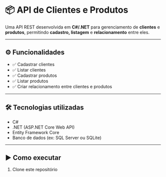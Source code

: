 # 📦 API de Clientes e Produtos

Uma API REST desenvolvida em **C#/.NET** para gerenciamento de **clientes** e **produtos**, permitindo **cadastro, listagem** e **relacionamento** entre eles.

---

## ⚙️ Funcionalidades
- ✅ Cadastrar clientes  
- ✅ Listar clientes  
- ✅ Cadastrar produtos  
- ✅ Listar produtos  
- ✅ Criar relacionamento entre clientes e produtos  

---

## 🛠️ Tecnologias utilizadas
- C#  
- .NET (ASP.NET Core Web API)  
- Entity Framework Core  
- Banco de dados (ex: SQL Server ou SQLite)  

---

## ▶️ Como executar
1. Clone este repositório
